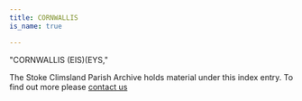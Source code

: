 ```yaml
---
title: CORNWALLIS
is_name: true

---
```


"CORNWALLIS (EIS)(EYS,"


The Stoke Climsland Parish Archive holds material under this index entry. To find out more please [contact us](/contact/)
